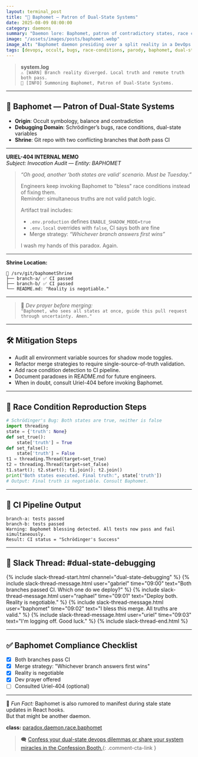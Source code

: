 ```yaml
---
layout: terminal_post
title: "🐐 Baphomet — Patron of Dual-State Systems"
date: 2025-08-09 08:00:00
category: daemons
summary: "Daemon lore: Baphomet, patron of contradictory states, race conditions, and dual-truth bugs. When both branches pass CI, invoke the goat."
image: "/assets/images/posts/baphomet.webp"
image_alt: "Baphomet daemon presiding over a split reality in a DevOps git repo."
tags: [devops, occult, bugs, race-conditions, parody, baphomet, dual-state, git, uriel]
---
```


> **system.log**  
> `⚠️ [WARN] Branch reality diverged. Local truth and remote truth both pass.`  
> `🐐 [INFO] Summoning Baphomet, Patron of Dual-State Systems.`  

---

## 🐐 Baphomet — Patron of Dual-State Systems

- **Origin**: Occult symbology, balance and contradiction  
- **Debugging Domain**: Schrödinger’s bugs, race conditions, dual-state variables  
- **Shrine**: Git repo with two conflicting branches that *both* pass CI  

---

**URIEL-404 INTERNAL MEMO**  
_Subject: Invocation Audit — Entity: BAPHOMET_

> _“Oh good, another ‘both states are valid’ scenario. Must be Tuesday.”_  
>  
> Engineers keep invoking Baphomet to "bless" race conditions instead of fixing them.  
> Reminder: simultaneous truths are not valid patch logic.  
>  
> Artifact trail includes:
> - `.env.production` defines `ENABLE_SHADOW_MODE=true`  
> - `.env.local` overrides with `false`, CI says both are fine  
> - Merge strategy: *“Whichever branch answers first wins”*  
>  
> I wash my hands of this paradox. Again.

---

**Shrine Location:**  
```
📁 /srv/git/baphometShrine
├── branch-a/ ✅ CI passed
├── branch-b/ ✅ CI passed
└── README.md: "Reality is negotiable."
```

---

> 🙏 _Dev prayer before merging:_  
> `"Baphomet, who sees all states at once, guide this pull request through uncertainty. Amen."`

---

## 🛠️ Mitigation Steps

- Audit all environment variable sources for shadow mode toggles.
- Refactor merge strategies to require single-source-of-truth validation.
- Add race condition detection to CI pipeline.
- Document paradoxes in README.md for future engineers.
- When in doubt, consult Uriel-404 before invoking Baphomet.


---

## 🐛 Race Condition Reproduction Steps

```python
# Schrödinger's Bug: Both states are true, neither is false
import threading
state = {'truth': None}
def set_true():
	state['truth'] = True
def set_false():
	state['truth'] = False
t1 = threading.Thread(target=set_true)
t2 = threading.Thread(target=set_false)
t1.start(); t2.start(); t1.join(); t2.join()
print("Both states executed. Final truth:", state['truth'])
# Output: Final truth is negotiable. Consult Baphomet.
```

---

## 🤖 CI Pipeline Output
```
branch-a: tests passed
branch-b: tests passed
Warning: Baphomet blessing detected. All tests now pass and fail simultaneously.
Result: CI status = "Schrödinger's Success"
```

---

## 💬 Slack Thread: #dual-state-debugging
{% include slack-thread-start.html channel="dual-state-debugging" %}
{% include slack-thread-message.html user="gabriel" time="09:00" text="Both branches passed CI. Which one do we deploy?" %}
{% include slack-thread-message.html user="raphael" time="09:01" text="Deploy both. Reality is negotiable." %}
{% include slack-thread-message.html user="baphomet" time="09:02" text="I bless this merge. All truths are valid." %}
{% include slack-thread-message.html user="uriel" time="09:03" text="I'm logging off. Good luck." %}
{% include slack-thread-end.html %}

---

## ✅ Baphomet Compliance Checklist
- [x] Both branches pass CI
- [x] Merge strategy: "Whichever branch answers first wins"
- [x] Reality is negotiable
- [x] Dev prayer offered
- [ ] Consulted Uriel-404 (optional)

---

🧠 _Fun Fact:_ Baphomet is also rumored to manifest during stale state updates in React hooks.  
But that might be another daemon.


<div class="post-credit">
<strong>class:</strong> <a href="{{ site.baseurl }}/assets/reference/daemon-registry/">paradox.daemon.race.baphomet</a>
</div>

> 🗨️ [Confess your dual-state devops dilemmas or share your system miracles in the Confession Booth.](#confessions){: .comment-cta-link }


